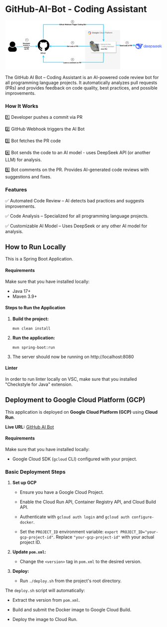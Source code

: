 # GitHub-AI-Bot - Coding Assistant
![GitHub AI Bot - Coding Assistant](images/github-ai-bot.png)

The GitHub AI Bot – Coding Assistant is an AI-powered code review bot for all programming language projects. It automatically analyzes pull requests (PRs) and provides feedback on code quality, best practices, and possible improvements.

### How It Works

1️⃣ Developer pushes a commit via PR

2️⃣ GitHub Webhook triggers the AI Bot

3️⃣ Bot fetches the PR code

4️⃣ Bot sends the code to an AI model - uses DeepSeek API (or another LLM) for analysis.  

5️⃣ Bot comments on the PR. Provides AI-generated code reviews with suggestions and fixes. 

### Features

✅ Automated Code Review – AI detects bad practices and suggests improvements.  

✅ Code Analysis – Specialized for all programming language projects.   

✅ Customizable AI Model – Uses DeepSeek or any other AI model for analysis.

## How to Run Locally

This is a Spring Boot Application.

#### Requirements

Make sure that you have installed locally:
- Java 17+
- Maven 3.9+

#### Steps to Run the Application

1. **Build the project:**
    ```
    mvn clean install
    ```
2. **Run the application:**
    ```
    mvn spring-boot:run
    ```
3. The server should now be running on http://localhost:8080 

#### Linter

In order to run linter locally on VSC, make sure that you installed "Checkstyle for Java" extension.

## Deployment to Google Cloud Platform (GCP)

This application is deployed on **Google Cloud Platform (GCP)** using **Cloud Run**.  

**Live URL:** [GitHub AI Bot](https://github-ai-bot-658818439028.europe-west1.run.app)

#### Requirements

Make sure that you have installed locally:  
- Google Cloud SDK (`gcloud` CLI) configured with your project.

### Basic Deployment Steps  

1.  **Set up GCP**  
    * Ensure you have a Google Cloud Project.  

    * Enable the Cloud Run API, Container Registry API, and Cloud Build API.  

    * Authenticate with `gcloud auth login` and `gcloud auth configure-docker`.  

    * Set the `PROJECT_ID` environment variable: `export PROJECT_ID="your-gcp-project-id"`. Replace `"your-gcp-project-id"` with your actual project ID.  

2.  **Update `pom.xml`:**
    * Change the `<version>` tag in `pom.xml` to the desired version.

3.  **Deploy:**
    * Run `./deploy.sh` from the project's root directory.

The `deploy.sh` script will automatically:

-  Extract the version from `pom.xml`.  

-  Build and submit the Docker image to Google Cloud Build.  

-  Deploy the image to Cloud Run.

<!-- Test CD: trigger deployment -->
